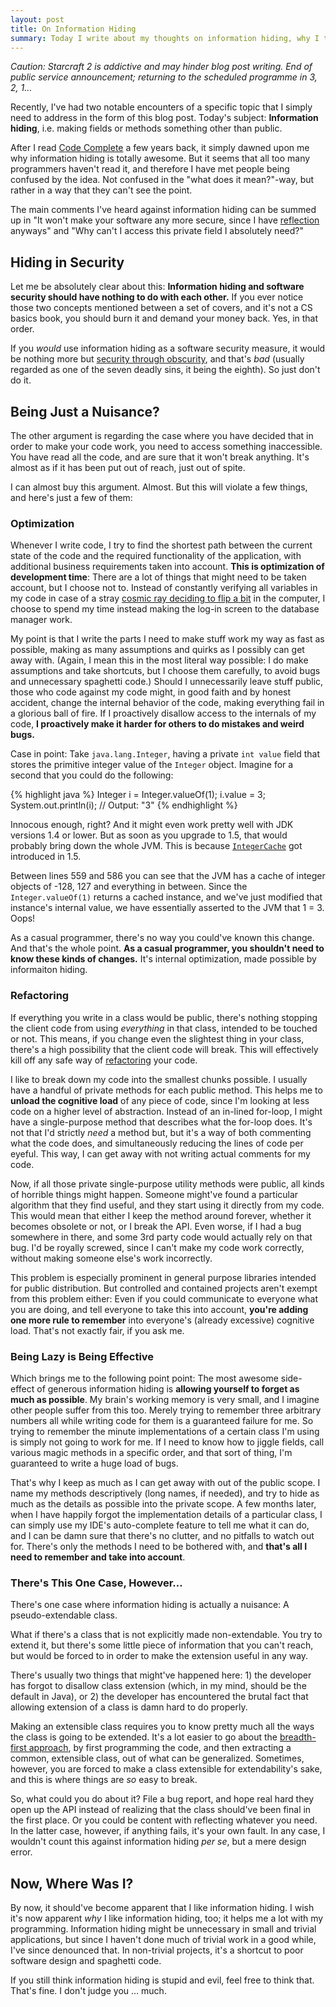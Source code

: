 ```yaml
---
layout: post
title: On Information Hiding
summary: Today I write about my thoughts on information hiding, why I think it's awesome, and don't really understand those who oppose it.
---
```


_Caution: Starcraft 2 is addictive and may hinder blog post writing. End of public service announcement; returning to the scheduled programme in 3, 2, 1&hellip;_

Recently, I've had two notable encounters of a specific topic that I simply need to address in the form of this blog post. Today's subject: **Information hiding**, i.e. making fields or methods something other than public.

After I read [Code Complete](http://www.amazon.com/gp/product/0735619670?ie=UTF8&tag=lightfdevblo-20&linkCode=as2&camp=1789&creative=390957&creativeASIN=0735619670) a few years back, it simply dawned upon me why information hiding is totally awesome. But it seems that all too many programmers haven't read it, and therefore I have met people being confused by the idea. Not confused in the "what does it mean?"-way, but rather in a way that they can't see the point.

<!--break-->

The main comments I've heard against information hiding can be summed up in "It won't make your software any more secure, since I have [reflection](http://java.sun.com/developer/technicalArticles/ALT/Reflection/) anyways" and "Why can't I access this private field I absolutely need?"

## Hiding in Security

Let me be absolutely clear about this: **Information hiding and software security should have nothing to do with each other.** If you ever notice those two concepts mentioned between a set of covers, and it's not a CS basics book, you should burn it and demand your money back. Yes, in that order. 

If you _would_ use information hiding as a software security measure, it would be nothing more but [security through obscurity](http://en.wikipedia.org/wiki/Security_through_obscurity), and that's _bad_ (usually regarded as one of the seven deadly sins, it being the eighth). So just don't do it.

## Being Just a Nuisance?

The other argument is regarding the case where you have decided that in order to make your code work, you need to access something inaccessible. You have read all the code, and are sure that it won't break anything. It's almost as if it has been put out of reach, just out of spite.

I can almost buy this argument. Almost. But this will violate a few things, and here's just a few of them:

### Optimization

Whenever I write code, I try to find the shortest path between the current state of the code and the required functionality of the application, with additional business requirements taken into account. **This is optimization of development time**: There are a lot of things that might need to be taken account, but I choose not to. Instead of constantly verifying all variables in my code in case of a stray [cosmic ray deciding to flip a bit][googleray] in the computer, I choose to spend my time instead making the log-in screen to the database manager work.

[googleray]: http://www.google.fi/search?q="cosmic+ray"+"bit+flip"

My point is that I write the parts I need to make stuff work my way as fast as possible, making as many assumptions and quirks as I possibly can get away with. (Again, I mean this in the most literal way possible: I do make assumptions and take shortcuts, but I choose them carefully, to avoid bugs and unnecessary spaghetti code.) Should I unnecessarily leave stuff public, those who code against my code might, in good faith and by honest accident, change the internal behavior of the code, making everything fail in a glorious ball of fire. If I proactively disallow access to the internals of my code, **I proactively make it harder for others to do mistakes and weird bugs.**

Case in point: Take `java.lang.Integer`, having a private `int value` field that stores the primitive integer value of the `Integer` object. Imagine for a second that you could do the following:

{% highlight java %}
Integer i = Integer.valueOf(1);
i.value = 3;
System.out.println(i); // Output: "3"
{% endhighlight %}

Innocous enough, right? And it might even work pretty well with JDK versions 1.4 or lower. But as soon as you upgrade to 1.5, that would probably bring down the whole JVM. This is because [`IntegerCache`](http://kickjava.com/src/java/lang/Integer.java.htm#556) got introduced in 1.5.

Between lines 559 and 586 you can see that the JVM has a cache of integer objects of -128, 127 and everything in between. Since the `Integer.valueOf(1)` returns a cached instance, and we've just modified that instance's internal value, we have essentially asserted to the JVM that 1 = 3. Oops!

As a casual programmer, there's no way you could've known this change. And that's the whole point. **As a casual programmer, you shouldn't need to know these kinds of changes.** It's internal optimization, made possible by informaiton hiding.

### Refactoring

If everything you write in a class would be public, there's nothing stopping the client code from using _everything_ in that class, intended to be touched or not. This means, if you change even the slightest thing in your class, there's a high possibility that the client code will break. This will effectively kill off any safe way of [refactoring](http://en.wikipedia.org/wiki/Refactor) your code.

I like to break down my code into the smallest chunks possible. I usually have a handful of private methods for each public method. This helps me to **unload the cognitive load** of any piece of code, since I'm looking at less code on a higher level of abstraction. Instead of an in-lined for-loop, I might have a single-purpose method that describes what the for-loop does. It's not that I'd strictly _need_ a method but, but it's a way of both commenting what the code does, and simultaneously reducing the lines of code per eyeful. This way, I can get away with not writing actual comments for my code.

Now, if all those private single-purpose utility methods were public, all kinds of horrible things might happen. Someone might've found a particular algorithm that they find useful, and they start using it directly from my code. This would mean that either I keep the method around forever, whether it becomes obsolete or not, or I break the API. Even worse, if I had a bug somewhere in there, and some 3rd party code would actually rely on that bug. I'd be royally screwed, since I can't make my code work correctly, without making someone else's work incorrectly.

This problem is especially prominent in general purpose libraries intended for public distribution. But controlled and contained projects aren't exempt from this problem either: Even if you could communicate to everyone what you are doing, and tell everyone to take this into account, **you're adding one more rule to remember** into everyone's (already excessive) cognitive load. That's not exactly fair, if you ask me.

### Being Lazy is Being Effective

Which brings me to the following point point: The most awesome side-effect of generous information hiding is **allowing yourself to forget as much as possible**. My brain's working memory is very small, and I imagine other people suffer from this too. Merely trying to remember three arbitrary numbers all while writing code for them is a guaranteed failure for me. So trying to remember the minute implementations of a certain class I'm using is simply not going to work for me. If I need to know how to jiggle fields, call various magic methods in a specific order, and that sort of thing, I'm guaranteed to write a huge load of bugs.

That's why I keep as much as I can get away with out of the public scope. I name my methods descriptively (long names, if needed), and try to hide as much as the details as possible into the private scope. A few months later, when I have happily forgot the implementation details of a particular class, I can simply use my IDE's auto-complete feature to tell me what it can do, and I can be damn sure that there's no clutter, and no pitfalls to watch out for. There's only the methods I need to be bothered with, and **that's all I need to remember and take into account**.

### There's This One Case, However&hellip;

There's one case where information hiding is actually a nuisance: A pseudo-extendable class.

What if there's a class that is not explicitly made non-extendable. You try to extend it, but there's some little piece of information that you can't reach, but would be forced to in order to make the extension useful in any way. 

There's usually two things that might've happened here: 1) the developer has forgot to disallow class extension (which, in my mind, should be the default in Java), or 2) the developer has encountered the brutal fact that allowing extension of a class is damn hard to do properly.

Making an extensible class requires you to know pretty much all the ways the class is going to be extended. It's a lot easier to go about the [breadth-first approach](/2010/07/20/breadth-first-programming.html), by first programming the code, and then extracting a common, extensible class, out of what can be generalized. Sometimes, however, you are forced to make a class extensible for extendability's sake, and this is where things are _so_ easy to break.

So, what could you do about it? File a bug report, and hope real hard they open up the API instead of realizing that the class should've been final in the first place. Or you could be content with reflecting whatever you need. In the latter case, however, if anything fails, it's your own fault. In any case, I wouldn't count this against information hiding _per se_, but a mere design error.

## Now, Where Was I?

By now, it should've become apparent that I like information hiding. I wish it's now apparent _why_ I like information hiding, too; it helps me a lot with my programming. Information hiding might be unnecessary in small and trivial applications, but since I haven't done much of trivial work in a good while, I've since denounced that. In non-trivial projects, it's a shortcut to poor software design and spaghetti code.

If you still think information hiding is stupid and evil, feel free to think that. That's fine. I don't judge you &hellip; much.